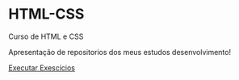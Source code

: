 # HTML-CSS
 Curso de HTML e CSS
 
 Apresentação de repositorios dos meus estudos desenvolvimento!

 <a href="https://raynner-victor.github.io/HTML-CSS//Exercicio/ex001/index.html">Executar Exescícios </a>